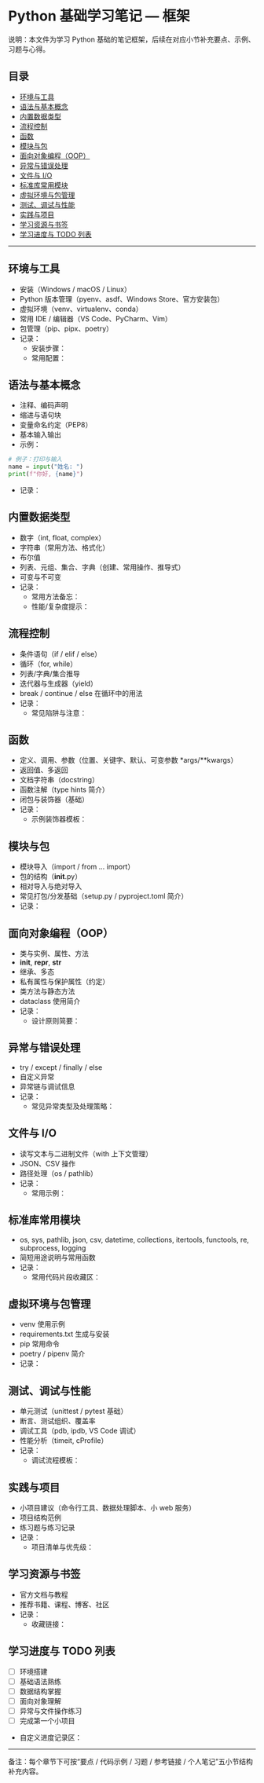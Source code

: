 # Python 基础学习笔记 — 框架

说明：本文件为学习 Python 基础的笔记框架，后续在对应小节补充要点、示例、习题与心得。

## 目录
- [环境与工具](#环境与工具)
- [语法与基本概念](#语法与基本概念)
- [内置数据类型](#内置数据类型)
- [流程控制](#流程控制)
- [函数](#函数)
- [模块与包](#模块与包)
- [面向对象编程（OOP）](#面向对象编程oop)
- [异常与错误处理](#异常与错误处理)
- [文件与 I/O](#文件与-io)
- [标准库常用模块](#标准库常用模块)
- [虚拟环境与包管理](#虚拟环境与包管理)
- [测试、调试与性能](#测试调试与性能)
- [实践与项目](#实践与项目)
- [学习资源与书签](#学习资源与书签)
- [学习进度与 TODO 列表](#学习进度与-todo-列表)

---

## 环境与工具
- 安装（Windows / macOS / Linux）
- Python 版本管理（pyenv、asdf、Windows Store、官方安装包）
- 虚拟环境（venv、virtualenv、conda）
- 常用 IDE / 编辑器（VS Code、PyCharm、Vim）
- 包管理（pip、pipx、poetry）
- 记录：
    - 安装步骤：
    - 常用配置：

## 语法与基本概念
- 注释、编码声明
- 缩进与语句块
- 变量命名约定（PEP8）
- 基本输入输出
- 示例：
```python
# 例子：打印与输入
name = input("姓名: ")
print(f"你好, {name}")
```
- 记录：

## 内置数据类型
- 数字（int, float, complex）
- 字符串（常用方法、格式化）
- 布尔值
- 列表、元组、集合、字典（创建、常用操作、推导式）
- 可变与不可变
- 记录：
    - 常用方法备忘：
    - 性能/复杂度提示：

## 流程控制
- 条件语句（if / elif / else）
- 循环（for, while）
- 列表/字典/集合推导
- 迭代器与生成器（yield）
- break / continue / else 在循环中的用法
- 记录：
    - 常见陷阱与注意：

## 函数
- 定义、调用、参数（位置、关键字、默认、可变参数 *args/**kwargs）
- 返回值、多返回
- 文档字符串（docstring）
- 函数注解（type hints 简介）
- 闭包与装饰器（基础）
- 记录：
    - 示例装饰器模板：

## 模块与包
- 模块导入（import / from ... import）
- 包的结构（__init__.py）
- 相对导入与绝对导入
- 常见打包/分发基础（setup.py / pyproject.toml 简介）
- 记录：

## 面向对象编程（OOP）
- 类与实例、属性、方法
- __init__, __repr__, __str__
- 继承、多态
- 私有属性与保护属性（约定）
- 类方法与静态方法
- dataclass 使用简介
- 记录：
    - 设计原则简要：

## 异常与错误处理
- try / except / finally / else
- 自定义异常
- 异常链与调试信息
- 记录：
    - 常见异常类型及处理策略：

## 文件与 I/O
- 读写文本与二进制文件（with 上下文管理）
- JSON、CSV 操作
- 路径处理（os / pathlib）
- 记录：
    - 常用示例：

## 标准库常用模块
- os, sys, pathlib, json, csv, datetime, collections, itertools, functools, re, subprocess, logging
- 简短用途说明与常用函数
- 记录：
    - 常用代码片段收藏区：

## 虚拟环境与包管理
- venv 使用示例
- requirements.txt 生成与安装
- pip 常用命令
- poetry / pipenv 简介
- 记录：

## 测试、调试与性能
- 单元测试（unittest / pytest 基础）
- 断言、测试组织、覆盖率
- 调试工具（pdb, ipdb, VS Code 调试）
- 性能分析（timeit, cProfile）
- 记录：
    - 调试流程模板：

## 实践与项目
- 小项目建议（命令行工具、数据处理脚本、小 web 服务）
- 项目结构范例
- 练习题与练习记录
- 记录：
    - 项目清单与优先级：

## 学习资源与书签
- 官方文档与教程
- 推荐书籍、课程、博客、社区
- 记录：
    - 收藏链接：

## 学习进度与 TODO 列表
- [ ] 环境搭建
- [ ] 基础语法熟练
- [ ] 数据结构掌握
- [ ] 面向对象理解
- [ ] 异常与文件操作练习
- [ ] 完成第一个小项目
- 自定义进度记录区：

---

备注：每个章节下可按“要点 / 代码示例 / 习题 / 参考链接 / 个人笔记”五小节结构补充内容。